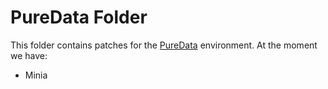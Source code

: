 # PureData Folder #

This folder contains patches for the [PureData](http://puredata.info/) environment.
At the moment we have:

  * Minia